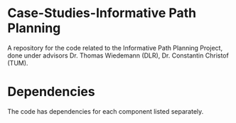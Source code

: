 # Case-Studies-Informative Path Planning

A repository for the code related to the Informative Path Planning Project, done under advisors Dr. Thomas Wiedemann (DLR), Dr. Constantin Christof (TUM).

# Dependencies
The code has dependencies for each component listed separately.

    
